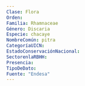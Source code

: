 ```yaml
---
Clase: Flora
Orden: 
Familia: Rhamnaceae
Género: Discaria
Especie: chacaye
NombreComún: pitra
CategoríaUICN: 
EstadoConservaciónNacional: 
SectorenlaRBHH: 
Presencia: 
TipoDeDato: 
Fuente: "Endesa"
---
```

